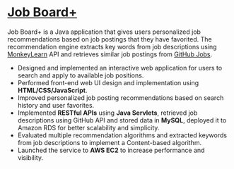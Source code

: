 # [Job Board+](http://3.137.143.147/job/)

Job Board+ is a Java application that gives users personalized job recommendations based on job postings that they have favorited. The recommendation engine extracts key words from job descriptions using [MonkeyLearn](https://monkeylearn.com/) API and retrieves similar job postings from [GitHub Jobs](https://jobs.github.com/api).

-	Designed and implemented an interactive web application for users to search and apply to available job positions.
-	Performed front-end web UI design and implementation using **HTML/CSS/JavaScript**.
-	Improved personalized job posting recommendations based on search history and user favorites.
-	Implemented **RESTful APIs** using **Java Servlets**, retrieved job descriptions using GitHub API and stored data in **MySQL**, deployed it to Amazon RDS for better scalability and simplicity.
-	Evaluated multiple recommendation algorithms and extracted keywords from job descriptions to implement a Content-based algorithm.
-	Launched the service to **AWS EC2** to increase performance and visibility.

